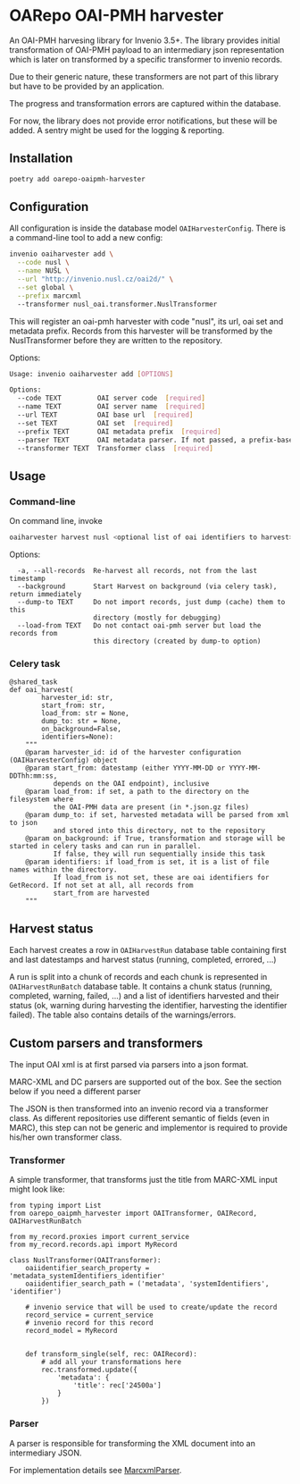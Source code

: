 # OARepo OAI-PMH harvester

An OAI-PMH harvesing library for Invenio 3.5+. The library provides initial transformation of OAI-PMH payload to an
intermediary json representation which is later on transformed by a specific transformer to invenio records.

Due to their generic nature, these transformers are not part of this library but have to be provided by an application.

The progress and transformation errors are captured within the database.

For now, the library does not provide error notifications, but these will be added. A sentry might be used for the
logging & reporting.

## Installation

```bash
poetry add oarepo-oaipmh-harvester
```

## Configuration

All configuration is inside the database model `OAIHarvesterConfig`.
There is a command-line tool to add a new config:

```bash
invenio oaiharvester add \
  --code nusl \
  --name NUŠL \
  --url "http://invenio.nusl.cz/oai2d/" \
  --set global \
  --prefix marcxml 
  --transformer nusl_oai.transformer.NuslTransformer
```

This will register an oai-pmh harvester with code "nusl",
its url, oai set and metadata prefix. Records from this
harvester will be transformed by the NuslTransformer before
they are written to the repository.

Options:

```bash
Usage: invenio oaiharvester add [OPTIONS]

Options:
  --code TEXT         OAI server code  [required]
  --name TEXT         OAI server name  [required]
  --url TEXT          OAI base url  [required]
  --set TEXT          OAI set  [required]
  --prefix TEXT       OAI metadata prefix  [required]
  --parser TEXT       OAI metadata parser. If not passed, a prefix-based default is used
  --transformer TEXT  Transformer class  [required]
```

## Usage

### Command-line

On command line, invoke

```bash
oaiharvester harvest nusl <optional list of oai identifiers to harvest>
```

Options:

```text
  -a, --all-records  Re-harvest all records, not from the last timestamp
  --background       Start Harvest on background (via celery task), return immediately
  --dump-to TEXT     Do not import records, just dump (cache) them to this
                     directory (mostly for debugging)
  --load-from TEXT   Do not contact oai-pmh server but load the records from
                     this directory (created by dump-to option)
```

### Celery task

```python3
@shared_task
def oai_harvest(
        harvester_id: str, 
        start_from: str, 
        load_from: str = None, 
        dump_to: str = None,
        on_background=False, 
        identifiers=None):
    """
    @param harvester_id: id of the harvester configuration (OAIHarvesterConfig) object
    @param start_from: datestamp (either YYYY-MM-DD or YYYY-MM-DDThh:mm:ss, 
           depends on the OAI endpoint), inclusive
    @param load_from: if set, a path to the directory on the filesystem where 
           the OAI-PMH data are present (in *.json.gz files)
    @param dump_to: if set, harvested metadata will be parsed from xml to json 
           and stored into this directory, not to the repository
    @param on_background: if True, transformation and storage will be started in celery tasks and can run in parallel.
           If false, they will run sequentially inside this task
    @param identifiers: if load_from is set, it is a list of file names within the directory. 
           If load_from is not set, these are oai identifiers for GetRecord. If not set at all, all records from 
           start_from are harvested 
    """
```

## Harvest status

Each harvest creates a row in `OAIHarvestRun` database
table containing first and last datestamps and harvest
status (running, completed, errored, ...)

A run is split into a chunk of records and each chunk
is represented in `OAIHarvestRunBatch` database table.
It contains a chunk status (running, completed, warning,
failed, ...) and a list of identifiers harvested and 
their status (ok, warning during harvesting the identifier,
harvesting the identifier failed). The table also contains
details of the warnings/errors.

## Custom parsers and transformers

The input OAI xml is at first parsed via parsers into
a json format.

MARC-XML and DC parsers are supported out of the box.
See the section below if you need a different parser

The JSON is then transformed into an invenio record
via a transformer class. As different repositories
use different semantic of fields (even in MARC),
this step can not be generic and implementor is required
to provide his/her own transformer class.

### Transformer

A simple transformer, that transforms just the title from MARC-XML
input might look like:

```python3
from typing import List
from oarepo_oaipmh_harvester import OAITransformer, OAIRecord, OAIHarvestRunBatch

from my_record.proxies import current_service
from my_record.records.api import MyRecord

class NuslTransformer(OAITransformer):
    oaiidentifier_search_property = 'metadata_systemIdentifiers_identifier'
    oaiidentifier_search_path = ('metadata', 'systemIdentifiers', 'identifier')

    # invenio service that will be used to create/update the record
    record_service = current_service
    # invenio record for this record
    record_model = MyRecord 
    

    def transform_single(self, rec: OAIRecord):
        # add all your transformations here
        rec.transformed.update({
            'metadata': {
                'title': rec['24500a']
            }
        })
```

### Parser

A parser is responsible for transforming the XML document
into an intermediary JSON.

For implementation details see [MarcxmlParser](./oarepo_oaipmh_harvester/parsers).